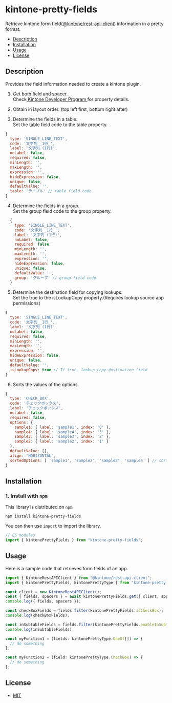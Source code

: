 # kintone-pretty-fields

Retrieve kintone form field([@kintone/rest-api-client](https://www.npmjs.com/package/@kintone/rest-api-client)) information in a pretty format.

- [Description](#description)
- [Installation](#installation)
- [Usage](#usage)
- [License](#license)

## Description

Provides the field information needed to create a kintone plugin.

1. Get both field and spacer.  
Check[ Kintone Developer Program ](https://kintone.dev/en/docs/kintone/rest-api/apps/get-form-fields/#response-parameters)for property details.

2. Obtain in layout order. (top left first, bottom right after)

3. Determine the fields in a table.  
Set the table field code to the table property.

```js
{
  type: 'SINGLE_LINE_TEXT',
  code: '文字列__1行_',
  label: '文字列 (1行)',
  noLabel: false,
  required: false,
  minLength: '',
  maxLength: '',
  expression: '',
  hideExpression: false,
  unique: false,
  defaultValue: '',
  table: 'テーブル' // table field code
}
```

4. Determine the fields in a group.  
Set the group field code to the group property.
```js
  {
    type: 'SINGLE_LINE_TEXT',
    code: '文字列__1行_',
    label: '文字列 (1行)',
    noLabel: false,
    required: false,
    minLength: '',
    maxLength: '',
    expression: '',
    hideExpression: false,
    unique: false,
    defaultValue: '',
    group: 'グループ' // group field code
  }
```

5. Determine the destination field for copying lookups.  
Set the true to the isLookupCopy property.(Requires lookup source app permissions)
```js
{
  type: 'SINGLE_LINE_TEXT',
  code: '文字列__1行_',
  label: '文字列 (1行)',
  noLabel: false,
  required: false,
  minLength: '',
  maxLength: '',
  expression: '',
  hideExpression: false,
  unique: false,
  defaultValue: '',
  isLookupCopy: true // If true, lookup copy destination field
}
```

6. Sorts the values of the options.
```js
{
  type: 'CHECK_BOX',
  code: 'チェックボックス',
  label: 'チェックボックス',
  noLabel: false,
  required: false,
  options: {
    sample1: { label: 'sample1', index: '0' },
    sample4: { label: 'sample4', index: '3' },
    sample3: { label: 'sample3', index: '2' },
    sample2: { label: 'sample2', index: '1' }
  },
  defaultValue: [],
  align: 'HORIZONTAL',
  sortedOptions: [ 'sample1', 'sample2', 'sample3', 'sample4' ] // sorted options
}
```

## Installation

### 1. Install with `npm`

This library is distributed on `npm`.

```shell
npm install kintone-pretty-fields
```

You can then use `import` to import the library.

```ts
// ES modules
import { kintonePrettyFields } from "kintone-pretty-fields";
```

## Usage

Here is a sample code that retrieves form fields of an app.

```ts
import { KintoneRestAPIClient } from "@kintone/rest-api-client";
import { kintonePrettyFields, kintonePrettyType } from "kintone-pretty-fields";

const client = new KintoneRestAPIClient();
const { fields, spacers } = await kintonePrettyFields.get({ client, app: 1, lang: "en", preview: false });
console.log({ fields, spacers });

const checkBoxFields = fields.filter(kintonePrettyFields.isCheckBox);
console.log(checkBoxFields);

const inSubtableFields = fields.filter(kintonePrettyFields.enableInSubtable).filter(kintonePrettyFields.isInSubtable);
console.log(inSubtableFields);

const myFunction1 = (fields: kintonePrettyType.OneOf[]) => {
  // do something
};

const myFunction2 = (field: kintonePrettyType.CheckBox) => {
  // do something
};
```

## License

- [MIT](https://github.com/cy-takeuchi/kintone-pretty-fields/blob/main/LICENSE)
